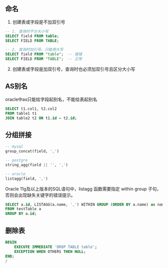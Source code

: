 
## 命名

1. 创建表或字段是不加双引号

```sql
-- 1. 查询时不分大小写
SELECT field FROM table;
SELECT FIELD FROM TABLE;

-- 2. 查询时加引号，只能用大写
SELECT field FROM "table";  -- 报错
SELECT FIELD FROM "TABLE";  -- 正常
```

2. 创建表或字段是加双引号，查询时也必须加双引号且区分大小写


## AS别名

oracle中as只能给字段起别名，不能给表起别名

```sql
SELECT t1.col1, t2.col2
FROM table1 t1
JOIN table2 t2 ON t1.id = t2.id;
```

## 分组拼接

```sql
-- mysql
group_concat(field, ',')

-- postgre
string_agg(field || '', ',')

-- oracle
listagg(field, ',')

```

Oracle 11g及以上版本的SQL语句中，listagg 函数需要指定 within group 子句，否则会出现缺失关键字的错误提示。

```sql
SELECT a.id, LISTAGG(a.name, ',') WITHIN GROUP (ORDER BY a.name) as namelist 
FROM testTable a 
GROUP BY a.id;
```

## 删除表

```sql
BEGIN
    EXECUTE IMMEDIATE 'DROP TABLE table';
    EXCEPTION WHEN OTHERS THEN NULL;
END;
/
```

